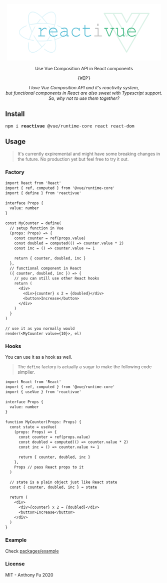 <p align="center">
<img src="./screenshots/logo.svg" height="180"/></p>

<p align="center">Use Vue Composition API in React components</p>

<pre align="center">{WIP}</pre>

<p align="center"><em>I love Vue Composition API and it's reactivity system, <br>but functional components in React are also sweet with Typescript support. <br>So, why not to use them together?</em></p>


## Install

<pre>
npm i <b>reactivue</b> @vue/runtime-core react react-dom
</pre>

## Usage

> It's currently expiremental and might have some breaking changes in the future. No production yet but feel free to try it out.

### Factory

```tsx
import React from 'React'
import { ref, computed } from '@vue/runtime-core'
import { define } from 'reactivue'

interface Props {
  value: number
}

const MyCounter = define(
  // setup function in Vue
  (props: Props) => {
    const counter = ref(props.value)
    const doubled = computed(() => counter.value * 2)
    const inc = () => counter.value += 1

    return { counter, doubled, inc }
  },
  // functional component in React
  ({ counter, doubled, inc }) => {
    // you can still use other React hooks
    return (
      <div>
        <div>{counter} x 2 = {doubled}</div>
        <button>Increase</button>
      </div>
    )
  }
)

// use it as you normally would
render(<MyCounter value={10}>, el)
```

### Hooks

You can use it as a hook as well.

> The `define` factory is actually a sugar to make the following code simplier.


```tsx
import React from 'React'
import { ref, computed } from '@vue/runtime-core'
import { useVue } from 'reactivue'

interface Props {
  value: number
}

function MyCounter(Props: Props) {
  const state = useVue(
    (props: Props) => {
      const counter = ref(props.value)
      const doubled = computed(() => counter.value * 2)
      const inc = () => counter.value += 1

      return { counter, doubled, inc }
    },
    Props // pass React props to it
  )

  // state is a plain object just like React state
  const { counter, doubled, inc } = state

  return (
    <div>
      <div>{counter} x 2 = {doubled}</div>
      <button>Increase</button>
    </div>
  )
}
```

### Example

Check [packages/example](./packages)

### License

MIT - Anthony Fu 2020
